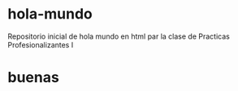 # hola-mundo
Repositorio inicial de hola mundo en html par la clase de Practicas Profesionalizantes I
# buenas
